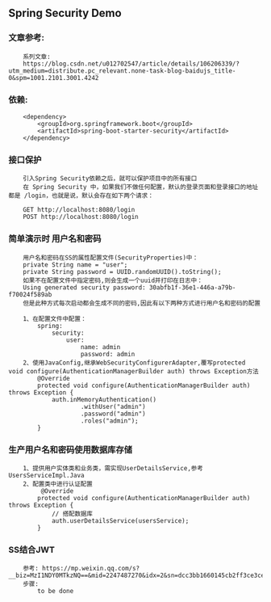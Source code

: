 ## Spring Security Demo

### 文章参考:
        系列文章:
        https://blog.csdn.net/u012702547/article/details/106206339/?utm_medium=distribute.pc_relevant.none-task-blog-baidujs_title-0&spm=1001.2101.3001.4242
### 依赖:
        <dependency>
            <groupId>org.springframework.boot</groupId>
            <artifactId>spring-boot-starter-security</artifactId>
        </dependency>
### 接口保护
        引入Spring Security依赖之后，就可以保护项目中的所有接口
        在 Spring Security 中，如果我们不做任何配置，默认的登录页面和登录接口的地址都是 /login，也就是说，默认会存在如下两个请求：

        GET http://localhost:8080/login
        POST http://localhost:8080/login
### 简单演示时 用户名和密码
        用户名和密码在SS的属性配置文件(SecurityProperties)中：
        private String name = "user";
        private String password = UUID.randomUUID().toString();
        如果不在配置文件中指定密码,则会生成一个uuid并打印在日志中：
        Using generated security password: 30abfb1f-36e1-446a-a79b-f70024f589ab
        但是此种方式每次启动都会生成不同的密码,因此有以下两种方式进行用户名和密码的配置
        
        1、在配置文件中配置：
            spring:
                security:
                    user:
                        name: admin
                        password: admin
        2、使用JavaConfig,继承WebSecurityConfigurerAdapter,覆写protected void configure(AuthenticationManagerBuilder auth) throws Exception方法
            @Override
            protected void configure(AuthenticationManagerBuilder auth) throws Exception {
                auth.inMemoryAuthentication()
                        .withUser("admin")
                        .password("admin")
                        .roles("admin");
            }
### 生产用户名和密码使用数据库存储
        1、提供用户实体类和业务类，需实现UserDetailsService,参考UsersServiceImpl.Java
        2、配置类中进行认证配置
             @Override
            protected void configure(AuthenticationManagerBuilder auth) throws Exception {
                // 搭配数据库
                auth.userDetailsService(usersService);
            }

### SS结合JWT
        参考: https://mp.weixin.qq.com/s?__biz=MzI1NDY0MTkzNQ==&mid=2247487270&idx=2&sn=dcc3bb1660145cb2ff3ce3cecd85b012&chksm=e9c35d46deb4d4500f2b918ec0d5168f4e6fe929d71be094ff5568c43d1135aad570021adb2d&scene=21#wechat_redirect
        步骤: 
            to be done
